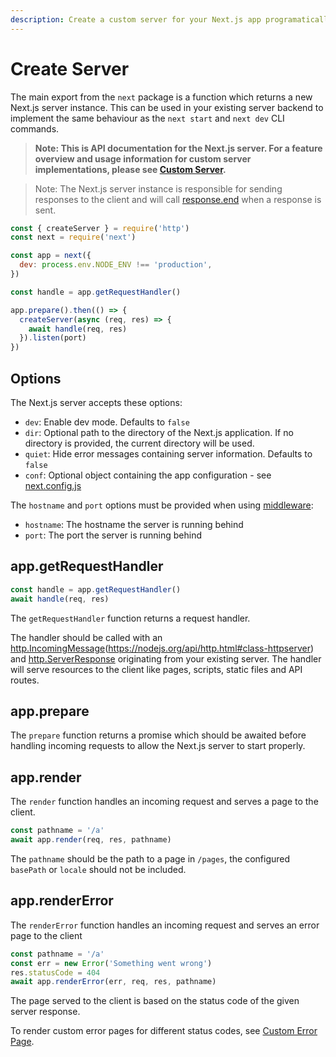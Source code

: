```yaml
---
description: Create a custom server for your Next.js app programatically.
---
```


# Create Server

The main export from the `next` package is a function which returns a new Next.js server instance. This can be used in your existing server backend to implement the same behaviour as the `next start` and `next dev` CLI commands.

> **Note: This is API documentation for the Next.js server. For a feature overview and usage information for custom server implementations, please see [Custom Server](/docs/advanced-features/custom-server.md).**

> Note: The Next.js server instance is responsible for sending responses to the client and will call [response.end](https://nodejs.org/api/http.html#responseenddata-encoding-callback) when a response is sent.

```js
const { createServer } = require('http')
const next = require('next')

const app = next({
  dev: process.env.NODE_ENV !== 'production',
})

const handle = app.getRequestHandler()

app.prepare().then(() => {
  createServer(async (req, res) => {
    await handle(req, res)
  }).listen(port)
})
```

## Options

The Next.js server accepts these options:

- `dev`: Enable dev mode. Defaults to `false`
- `dir`: Optional path to the directory of the Next.js application. If no directory is provided, the current directory will be used.
- `quiet`: Hide error messages containing server information. Defaults to `false`
- `conf`: Optional object containing the app configuration - see [next.config.js](/docs/api-reference/next.config.js/introduction)

The `hostname` and `port` options must be provided when using [middleware](/docs/middleware):

- `hostname`: The hostname the server is running behind
- `port`: The port the server is running behind

## app.getRequestHandler

```js
const handle = app.getRequestHandler()
await handle(req, res)
```

The `getRequestHandler` function returns a request handler.

The handler should be called with an [http.IncomingMessage](https://nodejs.org/api/http.html#class-httpincomingmessage)(https://nodejs.org/api/http.html#class-httpserver) and [http.ServerResponse](https://nodejs.org/api/http.html#class-httpserverresponse) originating from your existing server. The handler will serve resources to the client like pages, scripts, static files and API routes.

## app.prepare

The `prepare` function returns a promise which should be awaited before handling incoming requests to allow the Next.js server to start properly.

## app.render

The `render` function handles an incoming request and serves a page to the client.

```js
const pathname = '/a'
await app.render(req, res, pathname)
```

The `pathname` should be the path to a page in `/pages`, the configured `basePath` or `locale` should not be included.

## app.renderError

The `renderError` function handles an incoming request and serves an error page to the client

```js
const pathname = '/a'
const err = new Error('Something went wrong')
res.statusCode = 404
await app.renderError(err, req, res, pathname)
```

The page served to the client is based on the status code of the given server response.

To render custom error pages for different status codes, see [Custom Error Page](/docs/advanced-features/custom-error-page).
